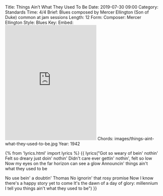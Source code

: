 Title: Things Ain’t What They Used To Be
Date: 2019-07-30 09:00
Category: Standards
Time: 4/4
Brief: Blues composed by Mercer Ellington (Son of Duke) common at jam sessions
Length: 12
Form:
Composer: Mercer Ellington
Style: Blues
Key:
Embed: <iframe src="https://open.spotify.com/embed/user/thatdavidmiller/playlist/6am9nSkve9IgZ1jpCjMNkp" width="300" height="380" frameborder="0" allowtransparency="true" allow="encrypted-media"></iframe>
Chords: images/things-aint-what-they-used-to-be.jpg
Year: 1942

{% from 'lyrics.html' import lyrics %}
{{ lyrics("Got so weary of bein' nothin'
Felt so dreary just doin' nothin'
Didn't care ever gettin' nothin', felt so low
Now my eyes on the far horizon can see a glow
Announcin' things ain't what they used to be

No use bein' a doubtin' Thomas
No ignorin' that rosy promise
Now I know there's a happy story yet to come
It's the dawn of a day of glory: millennium
I tell you things ain't what they used to be") }}
